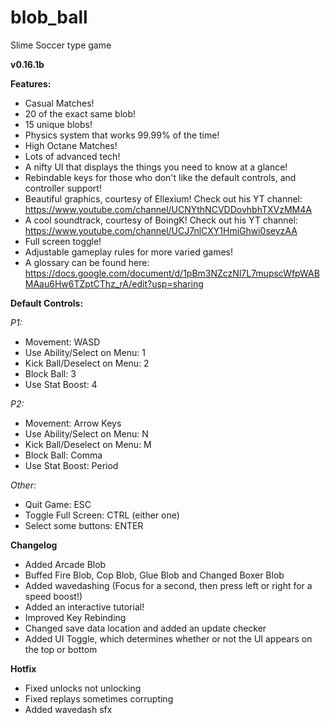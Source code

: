 # blob_ball
Slime Soccer type game

**v0.16.1b**

**Features:**
* Casual Matches!
* 20 of the exact same blob!
* 15 unique blobs!
* Physics system that works 99.99% of the time!
* High Octane Matches!
* Lots of advanced tech!
* A nifty UI that displays the things you need to know at a glance!
* Rebindable keys for those who don't like the default controls, and controller support!
* Beautiful graphics, courtesy of Ellexium! Check out his YT channel: https://www.youtube.com/channel/UCNYthNCVDDovhbhTXVzMM4A
* A cool soundtrack, courtesy of BoingK! Check out his YT channel: https://www.youtube.com/channel/UCJ7nlCXY1HmiGhwi0seyzAA
* Full screen toggle!
* Adjustable gameplay rules for more varied games!
* A glossary can be found here: https://docs.google.com/document/d/1pBm3NZczNl7L7mupscWfpWABMAau6Hw6TZptCThz_rA/edit?usp=sharing

**Default Controls:**

*P1:*
* Movement: WASD
* Use Ability/Select on Menu: 1
* Kick Ball/Deselect on Menu: 2
* Block Ball: 3
* Use Stat Boost: 4

*P2:*
* Movement: Arrow Keys
* Use Ability/Select on Menu: N
* Kick Ball/Deselect on Menu: M
* Block Ball: Comma
* Use Stat Boost: Period

*Other:*
* Quit Game: ESC
* Toggle Full Screen: CTRL (either one)
* Select some buttons: ENTER


**Changelog**
* Added Arcade Blob
* Buffed Fire Blob, Cop Blob, Glue Blob and Changed Boxer Blob
* Added wavedashing (Focus for a second, then press left or right for a speed boost!)
* Added an interactive tutorial!
* Improved Key Rebinding
* Changed save data location and added an update checker
* Added UI Toggle, which determines whether or not the UI appears on the top or bottom

**Hotfix**
* Fixed unlocks not unlocking
* Fixed replays sometimes corrupting
* Added wavedash sfx
